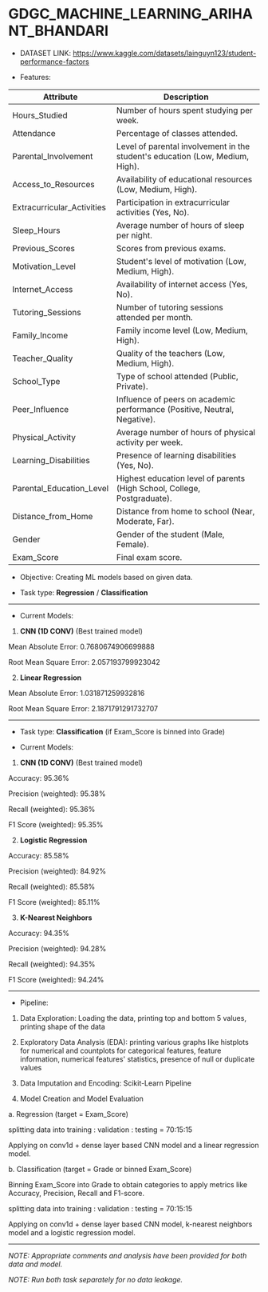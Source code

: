 # GDGC_MACHINE_LEARNING_ARIHANT_BHANDARI

* DATASET LINK: https://www.kaggle.com/datasets/lainguyn123/student-performance-factors

* Features:

| Attribute | Description |
|-----------|-------------|
| Hours_Studied | Number of hours spent studying per week. |
| Attendance | Percentage of classes attended. |
| Parental_Involvement | Level of parental involvement in the student's education (Low, Medium, High). |
| Access_to_Resources | Availability of educational resources (Low, Medium, High). |
| Extracurricular_Activities | Participation in extracurricular activities (Yes, No). |
| Sleep_Hours | Average number of hours of sleep per night. |
| Previous_Scores | Scores from previous exams. |
| Motivation_Level | Student's level of motivation (Low, Medium, High). |
| Internet_Access | Availability of internet access (Yes, No). |
| Tutoring_Sessions | Number of tutoring sessions attended per month. |
| Family_Income | Family income level (Low, Medium, High). |
| Teacher_Quality | Quality of the teachers (Low, Medium, High). |
| School_Type | Type of school attended (Public, Private). |
| Peer_Influence | Influence of peers on academic performance (Positive, Neutral, Negative). |
| Physical_Activity | Average number of hours of physical activity per week. |
| Learning_Disabilities | Presence of learning disabilities (Yes, No). |
| Parental_Education_Level | Highest education level of parents (High School, College, Postgraduate). |
| Distance_from_Home | Distance from home to school (Near, Moderate, Far). |
| Gender | Gender of the student (Male, Female). |
| Exam_Score | Final exam score. |

* Objective: Creating ML models based on given data.

* Task type: **Regression** / **Classification**

---

* Current Models: 

1. **CNN (1D CONV)** (Best trained model)

Mean Absolute Error: 0.7680674906699888

Root Mean Square Error: 2.057193799923042

2. **Linear Regression**

Mean Absolute Error: 1.031871259932816

Root Mean Square Error: 2.1871791291732707

---

* Task type: **Classification** (if Exam_Score is binned into Grade)

* Current Models: 

1. **CNN (1D CONV)** (Best trained model)

Accuracy: 95.36%

Precision (weighted): 95.38%

Recall (weighted): 95.36%

F1 Score (weighted): 95.35%

2. **Logistic Regression**

Accuracy: 85.58%

Precision (weighted): 84.92%

Recall (weighted): 85.58%

F1 Score (weighted): 85.11%

3. **K-Nearest Neighbors**

Accuracy: 94.35%

Precision (weighted): 94.28%

Recall (weighted): 94.35%

F1 Score (weighted): 94.24%

---

* Pipeline:

1. Data Exploration: Loading the data, printing top and bottom 5 values, printing shape of the data

2. Exploratory Data Analysis (EDA): printing various graphs like histplots for numerical and countplots for categorical features, feature information, numerical features' statistics, presence of null or duplicate values

3. Data Imputation and Encoding: Scikit-Learn Pipeline

4. Model Creation and Model Evaluation

a. Regression (target = Exam_Score)

splitting data into training : validation : testing = 70:15:15 

Applying on conv1d + dense layer based CNN model and a linear regression model.

b. Classification (target = Grade or binned Exam_Score)

Binning Exam_Score into Grade to obtain categories to apply metrics like Accuracy, Precision, Recall and F1-score.

splitting data into training : validation : testing = 70:15:15 

Applying on conv1d + dense layer based CNN model, k-nearest neighbors model and a logistic regression model.

---

*NOTE: Appropriate comments and analysis have been provided for both data and model.*

*NOTE: Run both task separately for no data leakage.*